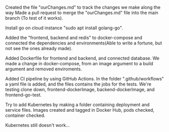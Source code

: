 Created the file "ourChanges.md" to track the changes we make along the way
Made a pull request to merge the "ourChanges.md" file into the main branch (To test of it works).

Install go on cloud instance "sudo apt install golang-go".

Added the "frontend, backend and redis" to docker-compose and connected the dependencies and environments(Able to write a fortune, but not see the ones already made).

Added Dockerfile for frontend and backend, and connected database. We made a change in docker-compose, from an image argument to a build argument and removed enviroments. 

Added CI pipeline by using GitHub Actions. In the folder ".github/workflows" a yaml file is added, and the files contains the jobs for the tests. We're testing clone down, frontend-dockerImage, backend-dockerImage, and frontend-go-test.

Try to add Kubernetes by making a folder containing deployment and service files. Images created and tagged in Docker Hub, pods checked, container checked. 

Kubernetes still doesn't work...



